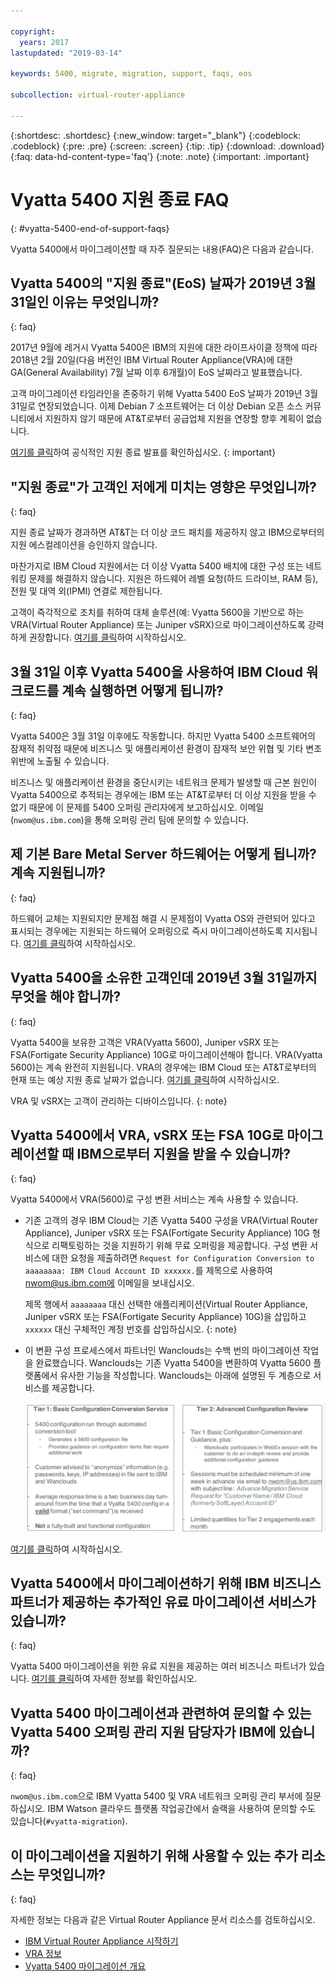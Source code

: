 ```yaml
---

copyright:
  years: 2017
lastupdated: "2019-03-14"

keywords: 5400, migrate, migration, support, faqs, eos

subcollection: virtual-router-appliance

---
```


{:shortdesc: .shortdesc}
{:new_window: target="_blank"}
{:codeblock: .codeblock}
{:pre: .pre}
{:screen: .screen}
{:tip: .tip}
{:download: .download}
{:faq: data-hd-content-type='faq'}
{:note: .note}
{:important: .important}

# Vyatta 5400 지원 종료 FAQ
{: #vyatta-5400-end-of-support-faqs}

Vyatta 5400에서 마이그레이션할 때 자주 질문되는 내용(FAQ)은 다음과 같습니다. 

## Vyatta 5400의 "지원 종료"(EoS) 날짜가 2019년 3월 31일인 이유는 무엇입니까? 
{: faq}

2017년 9월에 레거시 Vyatta 5400은 IBM의 지원에 대한 라이프사이클 정책에 따라 2018년 2월 20일(다음 버전인 IBM Virtual Router Appliance(VRA)에 대한 GA(General Availability) 7월 날짜 이후 6개월)이 EoS 날짜라고 발표했습니다. 

고객 마이그레이션 타임라인을 존중하기 위해 Vyatta 5400 EoS 날짜가 2019년 3월 31일로 연장되었습니다. 이제 Debian 7 소프트웨어는 더 이상 Debian 오픈 소스 커뮤니티에서 지원하지 않기 때문에 AT&T로부터 공급업체 지원을 연장할 향후 계획이 없습니다. 

[여기를 클릭](/docs/infrastructure/virtual-router-appliance?topic=virtual-router-appliance-vyatta-5400-end-of-support-announcement)하여 공식적인 지원 종료 발표를 확인하십시오.
{: important}

## "지원 종료"가 고객인 저에게 미치는 영향은 무엇입니까? 
{: faq}

지원 종료 날짜가 경과하면 AT&T는 더 이상 코드 패치를 제공하지 않고 IBM으로부터의 지원 에스컬레이션을 승인하지 않습니다. 

마찬가지로 IBM Cloud 지원에서는 더 이상 Vyatta 5400 배치에 대한 구성 또는 네트워킹 문제를 해결하지 않습니다. 지원은 하드웨어 레벨 요청(하드 드라이브, RAM 등), 전원 및 대역 외(IPMI) 연결로 제한됩니다. 

고객이 즉각적으로 조치를 취하여 대체 솔루션(예: Vyatta 5600을 기반으로 하는 VRA(Virtual Router Appliance) 또는 Juniper vSRX)으로 마이그레이션하도록 강력하게 권장합니다. [여기를 클릭](/docs/infrastructure/virtual-router-appliance?topic=virtual-router-appliance-migration-overview)하여 시작하십시오. 

## 3월 31일 이후 Vyatta 5400을 사용하여 IBM Cloud 워크로드를 계속 실행하면 어떻게 됩니까? 
{: faq}

Vyatta 5400은 3월 31일 이후에도 작동합니다. 하지만 Vyatta 5400 소프트웨어의 잠재적 취약점 때문에 비즈니스 및 애플리케이션 환경이 잠재적 보안 위협 및 기타 변조 위반에 노출될 수 있습니다. 

비즈니스 및 애플리케이션 환경을 중단시키는 네트워크 문제가 발생할 때 근본 원인이 Vyatta 5400으로 추적되는 경우에는 IBM 또는 AT&T로부터 더 이상 지원을 받을 수 없기 때문에 이 문제를 5400 오퍼링 관리자에게 보고하십시오. 이메일(`nwom@us.ibm.com`)을 통해 오퍼링 관리 팀에 문의할 수 있습니다. 

## 제 기본 Bare Metal Server 하드웨어는 어떻게 됩니까? 계속 지원됩니까? 
{: faq}

하드웨어 교체는 지원되지만 문제점 해결 시 문제점이 Vyatta OS와 관련되어 있다고 표시되는 경우에는 지원되는 하드웨어 오퍼링으로 즉시 마이그레이션하도록 지시됩니다. [여기를 클릭](/docs/infrastructure/virtual-router-appliance?topic=virtual-router-appliance-migration-overview)하여 시작하십시오. 

## Vyatta 5400을 소유한 고객인데 2019년 3월 31일까지 무엇을 해야 합니까? 
{: faq}

Vyatta 5400을 보유한 고객은 VRA(Vyatta 5600), Juniper vSRX 또는 FSA(Fortigate Security Appliance) 10G로 마이그레이션해야 합니다. VRA(Vyatta 5600)는 계속 완전히 지원됩니다. VRA의 경우에는 IBM Cloud 또는 AT&T로부터의 현재 또는 예상 지원 종료 날짜가 없습니다. [여기를 클릭](/docs/infrastructure/virtual-router-appliance?topic=virtual-router-appliance-migration-overview)하여 시작하십시오. 

  VRA 및 vSRX는 고객이 관리하는 디바이스입니다.
  {: note}

## Vyatta 5400에서 VRA, vSRX 또는 FSA 10G로 마이그레이션할 때 IBM으로부터 지원을 받을 수 있습니까? 
{: faq}

Vyatta 5400에서 VRA(5600)로 구성 변환 서비스는 계속 사용할 수 있습니다. 

* 기존 고객의 경우 IBM Cloud는 기존 Vyatta 5400 구성을 VRA(Virtual Router Appliance), Juniper vSRX 또는 FSA(Fortigate Security Appliance) 10G 형식으로 리팩토링하는 것을 지원하기 위해 무료 오퍼링을 제공합니다. 구성 변환 서비스에 대한 요청을 제출하려면 `Request for Configuration Conversion to aaaaaaaa: IBM Cloud Account ID xxxxxx.`를 제목으로 사용하여 nwom@us.ibm.com에 이메일을 보내십시오. 

  제목 행에서 `aaaaaaaa` 대신 선택한 애플리케이션(Virtual Router Appliance, Juniper vSRX 또는 FSA(Fortigate Security Appliance) 10G)을 삽입하고 `xxxxxx` 대신 구체적인 계정 번호를 삽입하십시오.
  {: note}

* 이 변환 구성 프로세스에서 파트너인 Wanclouds는 수백 번의 마이그레이션 작업을 완료했습니다. Wanclouds는 기존 Vyatta 5400을 변환하여 Vyatta 5600 플랫폼에서 유사한 기능을 작성합니다. Wanclouds는 아래에 설명된 두 계층으로 서비스를 제공합니다. 

  <img src="images/tiers.png" alt="그림" style="width: 700px;"/>

[여기를 클릭](/docs/infrastructure/virtual-router-appliance?topic=virtual-router-appliance-migration-overview)하여 시작하십시오. 

## Vyatta 5400에서 마이그레이션하기 위해 IBM 비즈니스 파트너가 제공하는 추가적인 유료 마이그레이션 서비스가 있습니까? 
{: faq}

Vyatta 5400 마이그레이션을 위한 유료 지원을 제공하는 여러 비즈니스 파트너가 있습니다. [여기를 클릭](/docs/infrastructure/virtual-router-appliance?topic=virtual-router-appliance-vyatta-5400-end-of-support-announcement)하여 자세한 정보를 확인하십시오. 

## Vyatta 5400 마이그레이션과 관련하여 문의할 수 있는 Vyatta 5400 오퍼링 관리 지원 담당자가 IBM에 있습니까? 
{: faq}

`nwom@us.ibm.com`으로 IBM Vyatta 5400 및 VRA 네트워크 오퍼링 관리 부서에 질문하십시오. IBM Watson 클라우드 플랫폼 작업공간에서 슬랙을 사용하여 문의할 수도 있습니다(`#vyatta-migration`). 

## 이 마이그레이션을 지원하기 위해 사용할 수 있는 추가 리소스는 무엇입니까? 
{: faq}

자세한 정보는 다음과 같은 Virtual Router Appliance 문서 리소스를 검토하십시오. 

  * [IBM Virtual Router Appliance 시작하기](/docs/infrastructure/virtual-router-appliance?topic=virtual-router-appliance-getting-started)
  * [VRA 정보](/docs/infrastructure/virtual-router-appliance?topic=virtual-router-appliance-about-the-vra)
  * [Vyatta 5400 마이그레이션 개요](/docs/infrastructure/virtual-router-appliance?topic=virtual-router-appliance-migration-overview)
